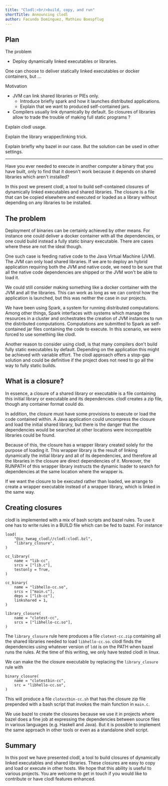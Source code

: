 ```yaml
---
title: "Clodl:<br/>build, copy, and run"
shortTitle: Announcing clodl
author: Facundo Dominguez, Mathieu Boespflug
---
```


## Plan

The problem
 * Deploy dynamically linked executables or libraries.

One can choose to deliver statically linked executables
or docker containers, but ...

Motivation
 * JVM can link shared libraries or PIEs only.
   * Introduce briefly spark and how it launches distributed applications.
   * Explain that we want to produced self-contained jars.
 * Compilers usually link dynamically by default. So closures of
   libraries allow to trade the trouble of making full static
   programs ?

Explain clodl usage.

Explain the library wrapper/linking trick.

Explain briefly why bazel in our case. But the solution can be
used in other settings.

---

Have you ever needed to execute in another computer a binary that you
have built, only to find that it doesn't work because it depends on
shared libraries which aren't installed?

In this post we present clodl, a tool to build self-contained
closures of dynamically linked executables and shared libraries.
The closure is a file that can be copied elsewhere and executed
or loaded as a library without depending on any libraries to be
installed.

## The problem

Deployment of binaries can be certainly achieved by other means.
For instance one could deliver a docker container with all the
dependencies, or one could build instead a fully static binary
executable. There are cases where these are not the ideal though.

One such case is feeding native code to the Java Virtual Machine
(JVM). The JVM can only load shared libraries. If we are to deploy
an hybrid application requiring both the JVM and native code, we
need to be sure that all the native code dependencies are shipped
or the JVM won't be able to load it.

We could still consider making something like a docker container
with the JVM and all the libraries. This can work as long as we
can control how the application is launched, but this was neither
the case in our projects.

We have been using Spark, a system for running distributed
computations. Among other things, Spark interfaces with systems which
manage the resources in a cluster and orchestrates the creation of JVM
instances to run the distributed computations. Computations are
submitted to Spark as self-contained jar files containing the code to
execute. In this scenario, we were forced to use something like clodl.

Another reason to consider using clodl, is that many compilers
don't build fully static executables by default. Depending on
the application this might be achieved with variable effort.
The clodl approach offers a stop-gap solution and could be
definitive if the project does not need to go all the way to
fully static builds.

## What is a closure?

In essence, a closure of a shared library or executable is a file
containing this initial library or executable and its dependencies.
clodl creates a zip file, though any container format could do.

In addition, the closure must have some provisions to execute or
load the code contained within. A Java application could
uncompress the closure and load the initial shared library, but
there is the danger that the dependencies would be searched at other
locations were incompatible libraries could be found.

Because of this, the closure has a wrapper library created
solely for the purpose of loading it. This wrapper library is
the result of linking dynamically the initial library and all
of its dependencies, and therefore all the libraries in the
closure are direct dependencies of it. Moreover, the RUNPATH
of this wrapper library instructs the dynamic loader to search
for dependencies at the same location where the wrapper is.

If we want the closure to be executed rather than loaded, we
arrange to create a wrapper executable instead of a wrapper
library, which is linked in the same way.

## Creating closures

clodl is implemented with a mix of bash scripts and bazel rules.
To use it one has to write rules in a BUILD file which can be
fed to bazel. For instance

```
load(
    "@io_tweag_clodl//clodl:clodl.bzl",
    "library_closure",
)

cc_library(
    name = "lib-cc",
    srcs = ["lib.c"],
    testonly = True,
)

cc_binary(
    name = "libhello-cc.so",
    srcs = ["main.c"],
    deps = ["lib-cc"],
    linkshared = 1,
)

library_closure(
    name = "clotest-cc",
    srcs = ["libhello-cc.so"],
)
```

The `library_closure` rule here produces a file `clotest-cc.zip`
containing all the shared libraries needed to load `libhello-cc.so`.
clodl finds the dependencies using whatever version of `ldd` is on the
PATH when bazel runs the rules. At the time of this writing, we only
have tested clodl in linux.

We can make the the closure executable by replacing the
`library_closure` rule with
```
binary_closure(
    name = "clotestbin-cc",
    src = "libhello-cc.so",
)
```
This will produce a file `clotestbin-cc.sh` that has the closure zip
file prepended with a bash script that invokes the main function in
`main.c`.

We use bazel to create the closures because we use it in
projects where bazel does a fine job at expressing the dependencies
between source files in various languages (e.g. Haskell and Java).
But it is possible to implement the same approach in other tools or
even as a standalone shell script.

## Summary

In this post we have presented clodl, a tool to build closures of
dynamically linked executables and shared libraries. These closures
are easy to copy and load or execute in other hosts. We hope that this
ability is useful to various projects. You are welcome to get in touch
if you would like to contribute or have clodl features enhanced.
